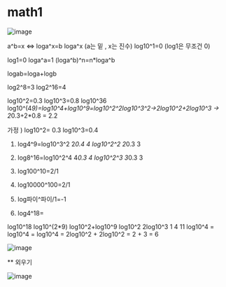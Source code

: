 # math1

![image](https://github.com/LeeMinGyu23/math1/assets/117800561/722ef9a3-e7e1-4e47-be15-82ab1b97815d)

a^b=x <=> loga^x=b
loga^x (a는 밑 , x는 진수)
log10^1=0 (log1은 무조건 0)

log1=0
loga^a=1
(loga^b)^n=n*loga^b

logab=loga+logb

log2^8=3
log2^16=4

log10^2=0.3
log10^3=0.8
log10^36
log10^(4*9)=log10^4+log10^9=log10^2^2log10^3^2->2log10^2+2log10^3 -> 2*0.3+2*0.8 = 2.2

가정 ) log10^2= 0.3 log10^3=0.4

1) log4^9=log10^3^2  2*0.4   4
	log10^2^2  2*0.3  3

2) log8^16=log10^2^4  4*0.3   4
	log10^2^3  3*0.3   3
  
4) log100^10=2/1

5) log10000^100=2/1

6) log파이^파이/1=-1


3) log4^18=

log10^18     log10^(2*9)    log10^2+log10^9       log10^2        2log10^3      1      4        11
log10^4   =  log10^4     =  log10^4               =   2log10^2  +  2log10^2    = 2  +  3   =  6

![image](https://github.com/LeeMinGyu23/math1/assets/117800561/fb00f3f5-3fb4-4d28-8f27-49f2352fba57)

** 외우기 

![image](https://github.com/LeeMinGyu23/math1/assets/117800561/b3fde462-e158-44df-8ac1-492133fcb5ee)



